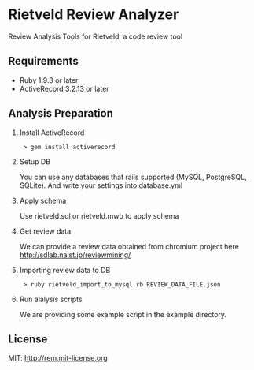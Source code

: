 # Rietveld Review Analyzer

Review Analysis Tools for Rietveld, a code review tool

## Requirements
- Ruby 1.9.3 or later
- ActiveRecord 3.2.13 or later

## Analysis Preparation
1. Install ActiveRecord

        > gem install activerecord

2. Setup DB

    You can use any databases that rails supported (MySQL, PostgreSQL, SQLite).
    And write your settings into database.yml

3. Apply schema

    Use rietveld.sql or rietveld.mwb to apply schema

4. Get review data

    We can provide a review data obtained from chromium project here http://sdlab.naist.jp/reviewmining/

5. Importing review data to DB

        > ruby rietveld_import_to_mysql.rb REVIEW_DATA_FILE.json 

6. Run alalysis scripts

    We are providing some example script in the example directory.

## License
MIT: http://rem.mit-license.org
